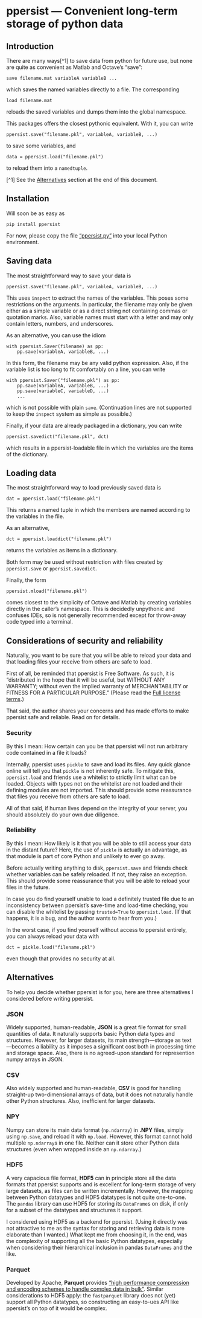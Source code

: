 # ppersist — Convenient long-term storage of python data

## Introduction

There are many ways[^1] to save data from python for future use, but none
are quite as convenient as Matlab and Octave’s “save”:

    save filename.mat variableA variableB ...
    
which saves the named variables directly to a file. The corresponding

    load filename.mat
    
reloads the saved variables and dumps them into the global namespace.

This packages offers the closest pythonic equivalent. With it, you can write

    ppersist.save("filename.pkl", variableA, variableB, ...)
    
to save some variables, and

    data = ppersist.load("filename.pkl")
    
to reload them into a `namedtuple`. 

[^1] See the [Alternatives](#Alternatives) section at the end of this
document.

## Installation

Will soon be as easy as

    pip install ppersist
    
For now, please copy the file
[“ppersist.py”](./src/ppersist/ppersist.py) into your local
Python environment.


## Saving data

The most straightforward way to save your data is

    ppersist.save("filename.pkl", variableA, variableB, ...)

This uses `inspect` to extract the names of the variables. This poses
some restrictions on the arguments. In particular, the filename may
only be given either as a simple variable or as a direct string not
containing commas or quotation marks. Also, variable names must start
with a letter and may only contain letters, numbers, and underscores. 

As an alternative, you can use the idiom

    with ppersist.Saver(filename) as pp:
        pp.save(variableA, variableB, ...)
        
In this form, the filename may be any valid python expression. Also,
if the variable list is too long to fit comfortably on a line, you can
write

    with ppersist.Saver("filename.pkl") as pp:
        pp.save(variableA, variableB, ...)
        pp.save(variableC, variableD, ...)
        ...

which is not possible with plain `save`. (Continuation lines are not
supported to keep the `inspect` system as simple as possible.)


Finally, if your data are already packaged in a dictionary, you can write

    ppersist.savedict("filename.pkl", dct)
    
which results in a ppersist-loadable file in which the variables are
the items of the dictionary.


## Loading data

The most straightforward way to load previously saved data is

    dat = ppersist.load("filename.pkl")
    
This returns a named tuple in which the members are named according to
the variables in the file.

As an alternative,

    dct = ppersist.loaddict("filename.pkl")
   
returns the variables as items in a dictionary.

Both form may be used without restriction with files created by
`ppersist.save` or `ppersist.savedict`.

Finally, the form

    ppersist.mload("filename.pkl")
    
comes closest to the simplicity of Octave and Matlab by creating
variables directly in the caller’s namespace. This is decidedly
unpythonic and confuses IDEs, so is not generally recommended except
for throw-away code typed into a terminal.


## Considerations of security and reliability

Naturally, you want to be sure that you will be able to reload your
data and that loading files your receive from others are safe to load.

First of all, be reminded that ppersist is Free Software. As such, it
is “distributed in the hope that it will be useful, but WITHOUT ANY
WARRANTY; without even the implied warranty of MERCHANTABILITY or
FITNESS FOR A PARTICULAR PURPOSE.” 
(Please read the [Full license terms](./LICENSE).)

That said, the author shares your concerns and has made efforts to
make ppersist safe and reliable. Read on for details.


### Security

By this I mean: How certain can you be that ppersist will not run
arbitrary code contained in a file it loads?

Internally, ppersist uses `pickle` to save and load its files. Any
quick glance online will tell you that `pickle` is not inherently
safe. To mitigate this, `ppersist.load` and friends use a whitelist to
strictly limit what can be loaded. Objects with types not on the
whitelist are not loaded and their defining modules are not
imported. This should provide some reassurance that files you receive
from others are safe to load.

All of that said, if human lives depend on the integrity of your
server, you should absolutely do your own due diligence.


### Reliability

By this I mean: How likely is it that you will be able to still access
your data in the distant future? Here, the use of `pickle` is actually
an advantage, as that module is part of core Python and unlikely to
ever go away.

Before actually writing anything to disk, `ppersist.save` and friends
check whether variables can be safely reloaded. If not, they raise an
exception. This should provide some reassurance that you will be able
to reload your files in the future.

In case you do find yourself unable to load a definitely trusted file
due to an inconsistency between ppersist’s save-time and load-time
checking, you can disable the whitelist by passing `trusted=True` to
`ppersist.load`. (If that happens, it is a bug, and the author wants
to hear from you.)

In the worst case, if you find yourself without access to ppersist
entirely, you can always reload your data with

    dct = pickle.load("filename.pkl")
    
even though that provides no security at all.

## Alternatives

To help you decide whether ppersist is for you, here are three
alternatives I considered before writing ppersist.

### JSON

Widely supported, human-readable, **JSON** is a great file format for
small quantities of data. It naturally supports basic Python data
types and structures. However, for larger datasets, its main
strength—storage as text—becomes a liability as it imposes a
significant cost both in processing time and storage space. Also,
there is no agreed-upon standard for represention numpy arrays in
JSON.

### CSV

Also widely supported and human-readable, **CSV** is good for handling
straight-up two-dimensional arrays of data, but it does not naturally
handle other Python structures. Also, inefficient for larger datasets.

### NPY

Numpy can store its main data format (`np.ndarray`) in **.NPY** files,
simply using `np.save`, and reload it with `np.load`. However, this
format cannot hold multiple `np.ndarray`s in one file. Neither can it
store other Python data structures (even when wrapped inside an
`np.ndarray`.)

### HDF5

A very capacious file format, **HDF5** can in principle store all the
data formats that ppersist supports and is excellent for long-term
storage of very large datasets, as files can be written
incrementally. However, the mapping between Python datatypes and HDF5
datatypes is not quite one-to-one. The `pandas` library can use HDF5
for storing its `DataFrame`s on disk, if only for a subset of the
datatypes and structures it support.

I considered using HDF5 as a backend for ppersist. (Using it directly
was not attractive to me as the syntax for storing and retrieving data
is more elaborate than I wanted.) What kept me from choosing it, in
the end, was the complexity of supporting all the basic Python
datatypes, especially when considering their hierarchical inclusion in
pandas `DataFrames` and the like.

### Parquet

Developed by Apache, **Parquet** provides [“high performance
compression and encoding schemes to handle complex data in
bulk”](https://github.com/apache/parquet-format). Similar
considerations to HDF5 apply: the `fastparquet` library does not (yet)
support all Python datatypes, so constructing an easy-to-ues API like
ppersist’s on top of it would be complex.

